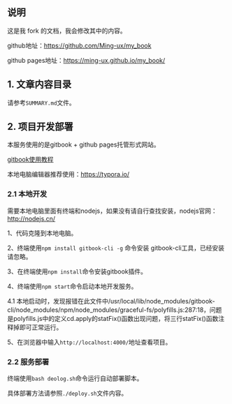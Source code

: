 ## 说明

这是我 fork 的文档，我会修改其中的内容。

github地址：https://github.com/Ming-ux/my_book

github pages地址：https://ming-ux.github.io/my_book/



## 1. 文章内容目录

请参考`SUMMARY.md`文件。



## 2. 项目开发部署

本服务使用的是gitbook + github pages托管形式网站。

[gitbook使用教程](https://segmentfault.com/a/1190000017960359#articleHeader6)

本地电脑编辑器推荐使用：https://typora.io/

### 2.1 本地开发

需要本地电脑里面有终端和nodejs，如果没有请自行查找安装，nodejs官网：http://nodejs.cn/ 

1、代码克隆到本地电脑。

2、终端使用`npm install gitbook-cli -g` 命令安装 gitbook-cli工具，已经安装请忽略。

3、在终端使用`npm install`命令安装gitbook插件。

4、终端使用`npm start`命令启动本地开发服务。

4.1 本地启动时，发现报错在此文件中/usr/local/lib/node_modules/gitbook-cli/node_modules/npm/node_modules/graceful-fs/polyfills.js:287:18，问题是polyfills.js中的定义cd.apply的statFix()函数出现问题，将三行statFix()函数注释掉即可正常运行。

5、在浏览器中输入`http://localhost:4000/`地址查看项目。

### 2.2 服务部署

终端使用`bash deolog.sh`命令运行自动部署脚本。

具体部署方法请参照`./deploy.sh`文件内容。




